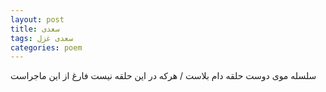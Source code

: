 ```yaml
---
layout: post
title: سعدی
tags: سعدی غزل
categories: poem
---
```


سلسله موی دوست حلقه دام بلاست / هرکه در این حلقه نیست فارغ از این ماجراست
